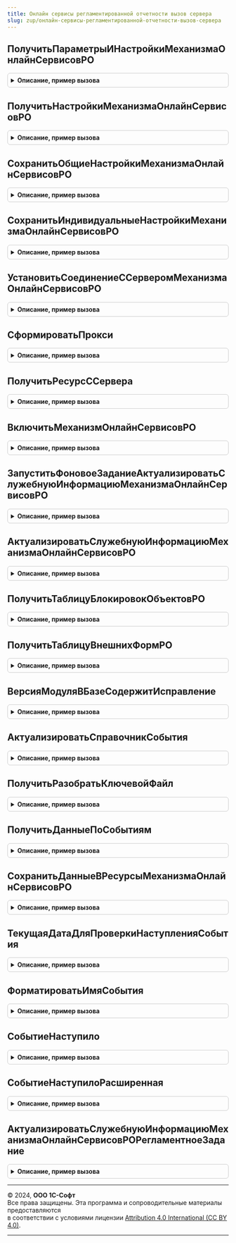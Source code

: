 ```yaml
---
title: Онлайн сервисы регламентированной отчетности вызов сервера
slug: zup/онлайн-сервисы-регламентированной-отчетности-вызов-сервера
---
```



## ПолучитьПараметрыИНастройкиМеханизмаОнлайнСервисовРО
<details style="margin: 1em 0; padding: 0.5em; border: 1px solid #ccc; border-radius: 6px;">

<summary style="font-weight: bold; cursor: pointer;">Описание, пример вызова</summary>

```bsl

// Объединяет несколько серверных вызовов.
Функция ПолучитьПараметрыИНастройкиМеханизмаОнлайнСервисовРО() Экспорт
```

Пример вызова
```bsl
Результат = ОнлайнСервисыРегламентированнойОтчетностиВызовСервера.ПолучитьПараметрыИНастройкиМеханизмаОнлайнСервисовРО() 
```
</details>

## ПолучитьНастройкиМеханизмаОнлайнСервисовРО
<details style="margin: 1em 0; padding: 0.5em; border: 1px solid #ccc; border-radius: 6px;">

<summary style="font-weight: bold; cursor: pointer;">Описание, пример вызова</summary>

```bsl

Функция ПолучитьНастройкиМеханизмаОнлайнСервисовРО() Экспорт
```

Пример вызова
```bsl
Результат = ОнлайнСервисыРегламентированнойОтчетностиВызовСервера.ПолучитьНастройкиМеханизмаОнлайнСервисовРО() 
```
</details>

## СохранитьОбщиеНастройкиМеханизмаОнлайнСервисовРО
<details style="margin: 1em 0; padding: 0.5em; border: 1px solid #ccc; border-radius: 6px;">

<summary style="font-weight: bold; cursor: pointer;">Описание, пример вызова</summary>

```bsl

Процедура СохранитьОбщиеНастройкиМеханизмаОнлайнСервисовРО(ИспользоватьМеханизмОнлайнСервисовРО = Неопределено, УведомлятьОбОшибкахМеханизмаОнлайнСервисовРО = Неопределено, АвтоматическиПодключатьФормыРОЧерезМеханизмОнлайнСервисовРО = Неопределено) Экспорт
```

Пример вызова
```bsl
ОнлайнСервисыРегламентированнойОтчетностиВызовСервера.СохранитьОбщиеНастройкиМеханизмаОнлайнСервисовРО(ИспользоватьМеханизмОнлайнСервисовРО, УведомлятьОбОшибкахМеханизмаОнлайнСервисовРО, АвтоматическиПодключатьФормыРОЧерезМеханизмОнлайнСервисовРО);
```
</details>

## СохранитьИндивидуальныеНастройкиМеханизмаОнлайнСервисовРО
<details style="margin: 1em 0; padding: 0.5em; border: 1px solid #ccc; border-radius: 6px;">

<summary style="font-weight: bold; cursor: pointer;">Описание, пример вызова</summary>

```bsl

Процедура СохранитьИндивидуальныеНастройкиМеханизмаОнлайнСервисовРО(ОбновлениеИнформацииИзИнтернетРазрешено = Неопределено, ИспользоватьАвторизациюПрокси = Неопределено, Экспорт
```

Пример вызова
```bsl
ОнлайнСервисыРегламентированнойОтчетностиВызовСервера.СохранитьИндивидуальныеНастройкиМеханизмаОнлайнСервисовРО(ОбновлениеИнформацииИзИнтернетРазрешено, ИспользоватьАвторизациюПрокси, );
```
</details>

## УстановитьСоединениеССерверомМеханизмаОнлайнСервисовРО
<details style="margin: 1em 0; padding: 0.5em; border: 1px solid #ccc; border-radius: 6px;">

<summary style="font-weight: bold; cursor: pointer;">Описание, пример вызова</summary>

```bsl

// Устанавливает соединение с сервером, где хранятся актуальные данные механизма онлайн-сервисов РО.
Функция УстановитьСоединениеССерверомМеханизмаОнлайнСервисовРО(ОписаниеОшибки = Неопределено, Таймаут = 0) Экспорт
```

Пример вызова
```bsl
Результат = ОнлайнСервисыРегламентированнойОтчетностиВызовСервера.УстановитьСоединениеССерверомМеханизмаОнлайнСервисовРО(ОписаниеОшибки, Таймаут);
```
</details>

## СформироватьПрокси
<details style="margin: 1em 0; padding: 0.5em; border: 1px solid #ccc; border-radius: 6px;">

<summary style="font-weight: bold; cursor: pointer;">Описание, пример вызова</summary>

```bsl

Функция СформироватьПрокси(НастройкиПрокси, Протокол) Экспорт
```

Пример вызова
```bsl
Результат = ОнлайнСервисыРегламентированнойОтчетностиВызовСервера.СформироватьПрокси(НастройкиПрокси, Протокол));
```
</details>

## ПолучитьРесурсССервера
<details style="margin: 1em 0; padding: 0.5em; border: 1px solid #ccc; border-radius: 6px;">

<summary style="font-weight: bold; cursor: pointer;">Описание, пример вызова</summary>

```bsl

Функция ПолучитьРесурсССервера(Соединение, ИмяРесурсаНаСервере, ОписаниеОшибки = Неопределено) Экспорт
```

Пример вызова
```bsl
Результат = ОнлайнСервисыРегламентированнойОтчетностиВызовСервера.ПолучитьРесурсССервера(Соединение, ИмяРесурсаНаСервере, ОписаниеОшибки);
```
</details>

## ВключитьМеханизмОнлайнСервисовРО
<details style="margin: 1em 0; padding: 0.5em; border: 1px solid #ccc; border-radius: 6px;">

<summary style="font-weight: bold; cursor: pointer;">Описание, пример вызова</summary>

```bsl

Процедура ВключитьМеханизмОнлайнСервисовРО() Экспорт
```

Пример вызова
```bsl
ОнлайнСервисыРегламентированнойОтчетностиВызовСервера.ВключитьМеханизмОнлайнСервисовРО() 
```
</details>

## ЗапуститьФоновоеЗаданиеАктуализироватьСлужебнуюИнформациюМеханизмаОнлайнСервисовРО
<details style="margin: 1em 0; padding: 0.5em; border: 1px solid #ccc; border-radius: 6px;">

<summary style="font-weight: bold; cursor: pointer;">Описание, пример вызова</summary>

```bsl

Функция ЗапуститьФоновоеЗаданиеАктуализироватьСлужебнуюИнформациюМеханизмаОнлайнСервисовРО(УникальныйИдентификаторФормы, МожноЗагружатьВнешниеФормыОтчетов = Ложь) Экспорт
```

Пример вызова
```bsl
Результат = ОнлайнСервисыРегламентированнойОтчетностиВызовСервера.ЗапуститьФоновоеЗаданиеАктуализироватьСлужебнуюИнформациюМеханизмаОнлайнСервисовРО(УникальныйИдентификаторФормы, МожноЗагружатьВнешниеФормыОтчетов);
```
</details>

## АктуализироватьСлужебнуюИнформациюМеханизмаОнлайнСервисовРО
<details style="margin: 1em 0; padding: 0.5em; border: 1px solid #ccc; border-radius: 6px;">

<summary style="font-weight: bold; cursor: pointer;">Описание, пример вызова</summary>

```bsl

// Запускается в момент открытия формы управления 1С-Отчетностью, загружает
// информацию о регламентированных отчетах, событиях переключения логики
// со специализированного сервера.
Процедура АктуализироватьСлужебнуюИнформациюМеханизмаОнлайнСервисовРО(ПараметрыОтчета, АдресХранилища) Экспорт
```

Пример вызова
```bsl
ОнлайнСервисыРегламентированнойОтчетностиВызовСервера.АктуализироватьСлужебнуюИнформациюМеханизмаОнлайнСервисовРО(ПараметрыОтчета, АдресХранилища) 
```
</details>

## ПолучитьТаблицуБлокировокОбъектовРО
<details style="margin: 1em 0; padding: 0.5em; border: 1px solid #ccc; border-radius: 6px;">

<summary style="font-weight: bold; cursor: pointer;">Описание, пример вызова</summary>

```bsl

Функция ПолучитьТаблицуБлокировокОбъектовРО() Экспорт
```

Пример вызова
```bsl
Результат = ОнлайнСервисыРегламентированнойОтчетностиВызовСервера.ПолучитьТаблицуБлокировокОбъектовРО() 
```
</details>

## ПолучитьТаблицуВнешнихФормРО
<details style="margin: 1em 0; padding: 0.5em; border: 1px solid #ccc; border-radius: 6px;">

<summary style="font-weight: bold; cursor: pointer;">Описание, пример вызова</summary>

```bsl

Функция ПолучитьТаблицуВнешнихФормРО() Экспорт
```

Пример вызова
```bsl
Результат = ОнлайнСервисыРегламентированнойОтчетностиВызовСервера.ПолучитьТаблицуВнешнихФормРО());
```
</details>

## ВерсияМодуляВБазеСодержитИсправление
<details style="margin: 1em 0; padding: 0.5em; border: 1px solid #ccc; border-radius: 6px;">

<summary style="font-weight: bold; cursor: pointer;">Описание, пример вызова</summary>

```bsl

// Возвращает Истина, если в базе данных версия модуля электронного документооборота
// более актуальная, чем указанная в параметре.
//
// Параметры:
//	ВерсияМодуляДокументооборотаСИсправлениемОшибки - Строка - Проверяемая версия.
//
// Возвращаемое значение:
//	Булево - Истина, если версия модуля в базе данных более актуальная, чем переданная в параметре.
//
Функция ВерсияМодуляВБазеСодержитИсправление(ВерсияМодуляДокументооборотаСИсправлениемОшибки) Экспорт
```

Пример вызова
```bsl
Результат = ОнлайнСервисыРегламентированнойОтчетностиВызовСервера.ВерсияМодуляВБазеСодержитИсправление(ВерсияМодуляДокументооборотаСИсправлениемОшибки) 
```
</details>

## АктуализироватьСправочникСобытия
<details style="margin: 1em 0; padding: 0.5em; border: 1px solid #ccc; border-radius: 6px;">

<summary style="font-weight: bold; cursor: pointer;">Описание, пример вызова</summary>

```bsl

Функция АктуализироватьСправочникСобытия(ХранилищеРесурсов, Экспорт
```

Пример вызова
```bsl
Результат = ОнлайнСервисыРегламентированнойОтчетностиВызовСервера.АктуализироватьСправочникСобытия(ХранилищеРесурсов, );
```
</details>

## ПолучитьРазобратьКлючевойФайл
<details style="margin: 1em 0; padding: 0.5em; border: 1px solid #ccc; border-radius: 6px;">

<summary style="font-weight: bold; cursor: pointer;">Описание, пример вызова</summary>

```bsl

Функция ПолучитьРазобратьКлючевойФайл(ХранилищеРесурсов, ИмяКлючевогоФайла, УведомлятьОбОшибках, ОписаниеОшибки = "") Экспорт
```

Пример вызова
```bsl
Результат = ОнлайнСервисыРегламентированнойОтчетностиВызовСервера.ПолучитьРазобратьКлючевойФайл(ХранилищеРесурсов, ИмяКлючевогоФайла, УведомлятьОбОшибках, ОписаниеОшибки);
```
</details>

## ПолучитьДанныеПоСобытиям
<details style="margin: 1em 0; padding: 0.5em; border: 1px solid #ccc; border-radius: 6px;">

<summary style="font-weight: bold; cursor: pointer;">Описание, пример вызова</summary>

```bsl

// Получает данные о событиях с сервера управления регламентированной отчетностью или из кэша
// Параметры:
// 	Актуализировать - Булево - если Истина, то данные по событиям будут обновляться из интрернет
//	Таймаут - Число - таймаут подключения к веб-серверу при актуализации
// Возвращеемое значение:
//	ДеревоЗначений - дерево информации о событиях
Функция ПолучитьДанныеПоСобытиям(Знач Актуализировать, Знач Таймаут = 0) Экспорт
```

Пример вызова
```bsl
Результат = ОнлайнСервисыРегламентированнойОтчетностиВызовСервера.ПолучитьДанныеПоСобытиям(Актуализировать, Таймаут);
```
</details>

## СохранитьДанныеВРесурсыМеханизмаОнлайнСервисовРО
<details style="margin: 1em 0; padding: 0.5em; border: 1px solid #ccc; border-radius: 6px;">

<summary style="font-weight: bold; cursor: pointer;">Описание, пример вызова</summary>

```bsl

Функция СохранитьДанныеВРесурсыМеханизмаОнлайнСервисовРО(ТаблицаАктуальныхРесурсов, УведомлятьОбОшибках, ОписаниеОшибки) Экспорт
```

Пример вызова
```bsl
Результат = ОнлайнСервисыРегламентированнойОтчетностиВызовСервера.СохранитьДанныеВРесурсыМеханизмаОнлайнСервисовРО(ТаблицаАктуальныхРесурсов, УведомлятьОбОшибках, ОписаниеОшибки));
```
</details>

## ТекущаяДатаДляПроверкиНаступленияСобытия
<details style="margin: 1em 0; padding: 0.5em; border: 1px solid #ccc; border-radius: 6px;">

<summary style="font-weight: bold; cursor: pointer;">Описание, пример вызова</summary>

```bsl

Функция ТекущаяДатаДляПроверкиНаступленияСобытия() Экспорт
```

Пример вызова
```bsl
Результат = ОнлайнСервисыРегламентированнойОтчетностиВызовСервера.ТекущаяДатаДляПроверкиНаступленияСобытия());
```
</details>

## ФорматироватьИмяСобытия
<details style="margin: 1em 0; padding: 0.5em; border: 1px solid #ccc; border-radius: 6px;">

<summary style="font-weight: bold; cursor: pointer;">Описание, пример вызова</summary>

```bsl

// форматирует имя события механизма переключения логики онлайн-сервисов
// регламентированной отчетности и электронного документооборота с
// контроллирующими органами.
// Параметры:
// 	Имя - Строка - имя события
// 	ВерхнийРегистр - Булево - признак приведения результата к верхнему регистру
// Возвращаемое значение:
// 	Строка - отформатированное имя события
Функция ФорматироватьИмяСобытия(Знач Имя, Знач ВерхнийРегистр=Ложь) Экспорт
```

Пример вызова
```bsl
Результат = ОнлайнСервисыРегламентированнойОтчетностиВызовСервера.ФорматироватьИмяСобытия(Имя, ВерхнийРегистр);
```
</details>

## СобытиеНаступило
<details style="margin: 1em 0; padding: 0.5em; border: 1px solid #ccc; border-radius: 6px;">

<summary style="font-weight: bold; cursor: pointer;">Описание, пример вызова</summary>

```bsl

// Возвращает признак наступления события переключения логики онлайн-сервисов
// регламентированной отчетности и электронного документооборота с
// контроллирующими органами. Дата проверки - начало текущего дня.
// Данные о событиях во время вызова функции не подгружаются с сервера, а берутся из кэша.
// Параметры:
// 	ИмяСобытия 						- Строка - идентификатор события или массив идентификаторов.
//	НенайденноеСчитатьНаступившим 	- Булево - считать событие наступившим, если оно не найдено или произошла ошибка
//											   получения данных.
//									- Дата   - дата, начиная с которой считать событие наступивщим, если не найдено/ошибка.
// Возвращаемое значение:
// 	Булево - Истина, если событие наступило.
Функция СобытиеНаступило(Знач ИмяСобытия, Знач НенайденноеСчитатьНаступившим = Ложь) Экспорт
```

Пример вызова
```bsl
Результат = ОнлайнСервисыРегламентированнойОтчетностиВызовСервера.СобытиеНаступило(ИмяСобытия, НенайденноеСчитатьНаступившим);
```
</details>

## СобытиеНаступилоРасширенная
<details style="margin: 1em 0; padding: 0.5em; border: 1px solid #ccc; border-radius: 6px;">

<summary style="font-weight: bold; cursor: pointer;">Описание, пример вызова</summary>

```bsl

// Возвращает параметры события переключения логики онлайн-сервисов
// регламентированной отчетности и электронного документооборота с
// контроллирующими органами. Дата проверки - начало текущего дня.
// Параметры:
// 	ИмяСобытия - Строка - идентификатор события
// 	Актуализировать - Булево - Истина, если данные о событиях должны быть загружены с сервера, Ложь -
// 		данные о события будут получены из кэша.
// Возвращаемое значение:
// 	Структура:
// 		* СобытиеНаступило - Булево - Истина, если событие наступило, не найденное
// 			в данных событие считается не наступившим. Если при актуализации данных произошла ошибка событие также
//			считается не наступившим.
// 		* СобытиеНеНайдено - Булево - Истина, если инофрмация о событии не найдена в данных, полученных с сервера.
// 		* ОшибкаПолученияДанных - Булево - Истина, если при получении данных о событиях возникла ошибка.
//		* ДатаНачала - Дата
//		* ДатаОкончания - Дата
Функция СобытиеНаступилоРасширенная(Знач ИмяСобытия, Знач Актуализировать = Ложь) Экспорт
```

Пример вызова
```bsl
Результат = ОнлайнСервисыРегламентированнойОтчетностиВызовСервера.СобытиеНаступилоРасширенная(ИмяСобытия, Актуализировать);
```
</details>

## АктуализироватьСлужебнуюИнформациюМеханизмаОнлайнСервисовРОРегламентноеЗадание
<details style="margin: 1em 0; padding: 0.5em; border: 1px solid #ccc; border-radius: 6px;">

<summary style="font-weight: bold; cursor: pointer;">Описание, пример вызова</summary>

```bsl

// метод запуска регламентного задания ОбновлениеДанныхОнлайнСервисовРО.
Процедура АктуализироватьСлужебнуюИнформациюМеханизмаОнлайнСервисовРОРегламентноеЗадание() Экспорт
```

Пример вызова
```bsl
ОнлайнСервисыРегламентированнойОтчетностиВызовСервера.АктуализироватьСлужебнуюИнформациюМеханизмаОнлайнСервисовРОРегламентноеЗадание() 
```
</details>

---

© 2024, **ООО 1С-Софт**  
Все права защищены. Эта программа и сопроводительные материалы предоставляются  
в соответствии с условиями лицензии [Attribution 4.0 International (CC BY 4.0)](https://creativecommons.org/licenses/by/4.0/legalcode).

---
